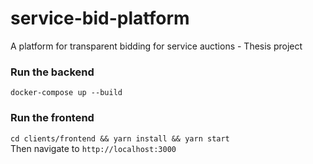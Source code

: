 # service-bid-platform

A platform for transparent bidding for service auctions - Thesis project

### Run the backend

`docker-compose up --build`

### Run the frontend

`cd clients/frontend && yarn install && yarn start`
<br />
Then navigate to `http://localhost:3000`
